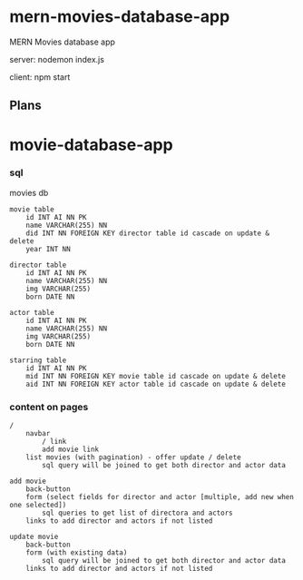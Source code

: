 # mern-movies-database-app

MERN Movies database app

server:
nodemon index.js

client:
npm start

## Plans

# movie-database-app

### sql

movies db

    movie table
        id INT AI NN PK
        name VARCHAR(255) NN
        did INT NN FOREIGN KEY director table id cascade on update & delete
        year INT NN

    director table
        id INT AI NN PK
        name VARCHAR(255) NN
        img VARCHAR(255)
        born DATE NN

    actor table
        id INT AI NN PK
        name VARCHAR(255) NN
        img VARCHAR(255)
        born DATE NN

    starring table
        id INT AI NN PK
        mid INT NN FOREIGN KEY movie table id cascade on update & delete
        aid INT NN FOREIGN KEY actor table id cascade on update & delete

### content on pages

    /
        navbar
            / link
            add movie link
        list movies (with pagination) - offer update / delete
            sql query will be joined to get both director and actor data

    add movie
        back-button
        form (select fields for director and actor [multiple, add new when one selected])
            sql queries to get list of directora and actors
        links to add director and actors if not listed

    update movie
        back-button
        form (with existing data)
            sql query will be joined to get both director and actor data
        links to add director and actors if not listed
